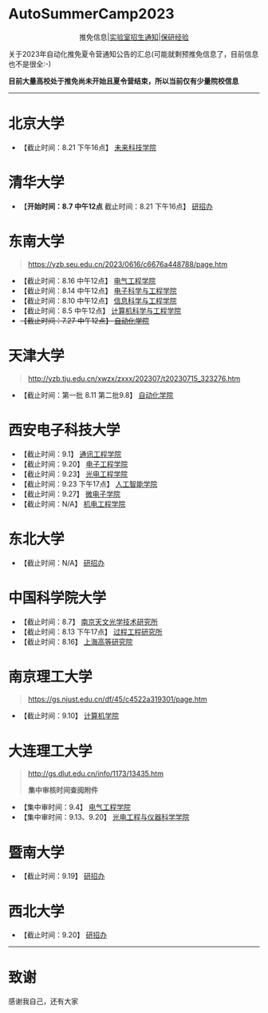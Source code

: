 # AutoSummerCamp2023

<div align=center> 
推免信息|<a href=LabInfo/README.md>实验室招生通知</a>|<a href=experience/README.md>保研经验</a>
</div>


关于2023年自动化推免夏令营通知公告的汇总(可能就剩预推免信息了，目前信息也不是很全:-)

**目前大量高校处于推免尚未开始且夏令营结束，所以当前仅有少量院校信息**


---

# 北京大学

- 【截止时间：8.21 下午16点】 [未来科技学院](https://future.pku.edu.cn/xwzk/3775ddc2e69d4c73a11a2e68ee3ec18a.htm)

# 清华大学

- 【**开始时间：8.7 中午12点** 截止时间：8.21 下午16点】 [研招办](https://yz.tsinghua.edu.cn/info/1024/2569.htm)


# 东南大学

> https://yzb.seu.edu.cn/2023/0616/c6676a448788/page.htm

- 【截止时间：8.16 中午12点】 [电气工程学院](https://ee.seu.edu.cn/2023/0625/c25184a449533/page.htm)
- 【截止时间：8.14 中午12点】 [电子科学与工程学院](https://electronic.seu.edu.cn/2023/0707/c11479a450947/page.htm)
- 【截止时间：8.10 中午12点】 [信息科学与工程学院](https://radio.seu.edu.cn/2023/0629/c19195a449917/page.htm)
- 【截止时间：8.5 中午12点】 [计算机科学与工程学院](https://cse.seu.edu.cn/2023/0627/c22646a449677/page.htm)
- ~~【截止时间：7.27 中午12点】 [自动化学院](https://automation.seu.edu.cn/2023/0705/c24460a450730/page.htm)~~

# 天津大学

> http://yzb.tju.edu.cn/xwzx/zxxx/202307/t20230715_323276.htm

- 【截止时间：第一批 8.11 第二批9.8】 [自动化学院](http://seea.tju.edu.cn/info/1031/3891.htm)



# 西安电子科技大学

- 【截止时间：9.1】 [通讯工程学院](https://ste.xidian.edu.cn/info/1337/7831.htm)
- 【截止时间：9.20】 [电子工程学院](https://see.xidian.edu.cn/html/news/11834.html)
- 【截止时间：9.23】 [光电工程学院](https://soe.xidian.edu.cn/info/1095/10758.htm)
- 【截止时间：9.23 下午17点】 [人工智能学院](https://sai.xidian.edu.cn/info/1106/8210.htm)
- 【截止时间：9.27】 [微电子学院](https://sme.xidian.edu.cn/html/tzgg/jl/2023/0727/2152.html)
- 【截止时间：N/A】 [机电工程学院](https://eme.xidian.edu.cn/info/1012/7538.htm)


# 东北大学

- 【截止时间：N/A】 [研招办](http://yz.neu.edu.cn/2023/0715/c5932a233617/pagem.htm)


# 中国科学院大学

- 【截止时间：8.7】 [南京天文光学技术研究所](http://www.niaot.ac.cn/xwzx/tzgg/202307/t20230710_6807792.html)
- 【截止时间：8.13 下午17点】 [过程工程研究所](http://edu.ipe.ac.cn/zsxx/202307/t20230727_171360.html)
- 【截止时间：8.16】 [上海高等研究院](http://www.sari.cas.cn/gradedu/gdzssz/gddxssjxm/202307/t20230727_6839057.html)


# 南京理工大学

> https://gs.njust.edu.cn/df/45/c4522a319301/page.htm

- 【截止时间：9.10】 [计算机学院](https://cs.njust.edu.cn/df/4c/c1820a319308/page.htm)


# 大连理工大学

> http://gs.dlut.edu.cn/info/1173/13435.htm
>
> **集中审核时间查阅附件**

- 【集中审时间：9.4】 [电气工程学院](http://gs.dlut.edu.cn/info/1173/13435.htm)
- 【集中审时间：9.13、9.20】 [光电工程与仪器科学学院](http://gs.dlut.edu.cn/info/1173/13435.htm)


# 暨南大学

- 【截止时间：9.19】 [研招办](https://yz.jnu.edu.cn/2023/0714/c33059a759655/page.htm)


# 西北大学

- 【截止时间：9.20】 [研招办](https://yzb.nwu.edu.cn/info/1009/1559.htm)




---

# 致谢

感谢我自己，还有大家
